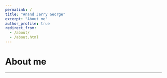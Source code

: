 ```yaml
---
permalink: /
title: "Anand Jerry George"
excerpt: "About me"
author_profile: true
redirect_from: 
  - /about/
  - /about.html
---
```




About me
======

------

